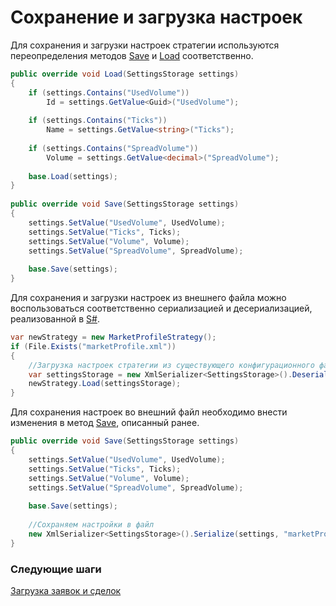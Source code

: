 # Сохранение и загрузка настроек

Для сохранения и загрузки настроек стратегии используются переопределения методов [Save](xref:StockSharp.Algo.Strategies.Strategy.Save) и [Load](xref:StockSharp.Algo.Strategies.Strategy.Load) соответственно. 

```cs
public override void Load(SettingsStorage settings)
{
	if (settings.Contains("UsedVolume"))
	    Id = settings.GetValue<Guid>("UsedVolume");
	
    if (settings.Contains("Ticks"))
        Name = settings.GetValue<string>("Ticks");
	
    if (settings.Contains("SpreadVolume"))
        Volume = settings.GetValue<decimal>("SpreadVolume");
	        
	base.Load(settings);
}
	
public override void Save(SettingsStorage settings)
{
    settings.SetValue("UsedVolume", UsedVolume);
    settings.SetValue("Ticks", Ticks);
    settings.SetValue("Volume", Volume);
    settings.SetValue("SpreadVolume", SpreadVolume);
	    
	base.Save(settings);
}
```

Для сохранения и загрузки настроек из внешнего файла можно воспользоваться соответственно сериализацией и десериализацией, реализованной в [S\#](StockSharpAbout.md). 

```cs
var newStrategy = new MarketProfileStrategy();
if (File.Exists("marketProfile.xml"))
{
    //Загрузка настроек стратегии из существующего конфигурационного файла
    var settingsStorage = new XmlSerializer<SettingsStorage>().Deserialize("marketProfile.xml");
    newStrategy.Load(settingsStorage);
}
```

Для сохранения настроек во внешний файл необходимо внести изменения в метод [Save](xref:StockSharp.Algo.Strategies.Strategy.Save), описанный ранее. 

```cs
public override void Save(SettingsStorage settings)
{
    settings.SetValue("UsedVolume", UsedVolume);
    settings.SetValue("Ticks", Ticks);
    settings.SetValue("Volume", Volume);
    settings.SetValue("SpreadVolume", SpreadVolume);
	    
	base.Save(settings);
	
	//Сохраняем настройки в файл
	new XmlSerializer<SettingsStorage>().Serialize(settings, "marketProfile.xml");
}
```

### Следующие шаги

[Загрузка заявок и сделок](StrategyOrdersLoad.md)
